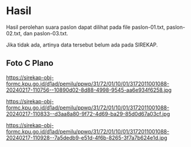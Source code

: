 # Hasil

Hasil perolehan suara paslon dapat dilihat pada file paslon-01.txt, paslon-02.txt, dan paslon-03.txt.

Jika tidak ada, artinya data tersebut belum ada pada SIREKAP.

## Foto C Plano

https://sirekap-obj-formc.kpu.go.id/d1ad/pemilu/ppwp/31/72/01/10/01/3172011001088-20240217-110756--10890d02-8d88-4998-9545-aa6e934f6258.jpg

https://sirekap-obj-formc.kpu.go.id/d1ad/pemilu/ppwp/31/72/01/10/01/3172011001088-20240217-110833--d3aa8a80-9f72-4d69-ba29-85d0d67a03cf.jpg

https://sirekap-obj-formc.kpu.go.id/d1ad/pemilu/ppwp/31/72/01/10/01/3172011001088-20240217-110928--7a5dedb9-e51d-4f6b-8265-3f7a7b624e1d.jpg
